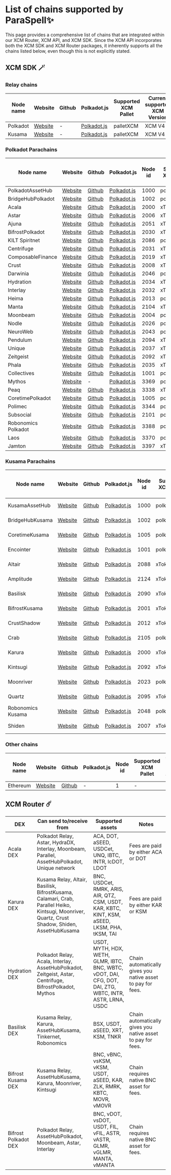 # List of chains supported by ParaSpell✨

This page provides a comprehensive list of chains that are integrated within our XCM Router, XCM API, and XCM SDK. Since the XCM API incorporates both the XCM SDK and XCM Router packages, it inherently supports all the chains listed below, even though this is not explicitly stated.

## XCM SDK 🪄

### Relay chains

| Node name | Website                           | Github | Polkadot.js                                                                                   | Supported XCM Pallet | Current supported XCM Version |
| --------- | --------------------------------- | ------ | --------------------------------------------------------------------------------------------- | -------------------- | -------------------------- |
| Polkadot  | [Website](https://www.parity.io/) | -      | [Polkadot.js](https://polkadot.js.org/apps/?rpc=wss%3A%2F%2Fpolkadot-rpc.n.dwellir.com#/explorer)        | palletXCM          | XCM V4                     |
| Kusama    | [Website](https://www.parity.io/) | -      | [Polkadot.js](https://polkadot.js.org/apps/?rpc=wss%3A%2F%2Fkusama-rpc.n.dwellir.com#/explorer) | palletXCM          | XCM V4                     |

### Polkadot Parachains

| Node name         | Website                                                | Github                                                                     | Polkadot.js                                                                                                                | Node id | Supported XCM Pallet | Current supported XCM Version |
| ----------------- | ------------------------------------------------------ | -------------------------------------------------------------------------- | -------------------------------------------------------------------------------------------------------------------------- | ------- | -------------------- | -------------------------- |
| PolkadotAssetHub  | [Website](https://www.parity.io/) |[Github](https://github.com/paritytech/polkadot-sdk)                            | [Polkadot.js](https://polkadot.js.org/apps/?rpc=wss%3A%2F%2Fstatemint.api.onfinality.io%2Fpublic-ws#/explorer)             | 1000    | polkadotXCM          | XCM V4                     |
| BridgeHubPolkadot  | [Website](https://www.parity.io/)  |[Github](https://github.com/paritytech/polkadot-sdk)                            | [Polkadot.js](https://polkadot.js.org/apps/?rpc=wss%3A%2F%2Fpolkadot-bridge-hub-rpc.polkadot.io#/explorer)             | 1002    | polkadotXCM          | XCM V4                     |
| Acala             | [Website](https://acala.network/)                      | [Github](https://github.com/AcalaNetwork/Acala)                            | [Polkadot.js](https://polkadot.js.org/apps/?rpc=wss%3A%2F%2Facala-rpc.n.dwellir.com#/explorer)                                       | 2000    | xTokens              | XCM V4                     |
| Astar             | [Website](https://astar.network/)                      | [Github](https://github.com/AstarNetwork/Astar)                            | [Polkadot.js](https://polkadot.js.org/apps/?rpc=wss%3A%2F%2Fastar-rpc.n.dwellir.com#/explorer)                               | 2006    | xTokens          | XCM V4                     |
| Ajuna             | [Website](https://www.ajuna.io/?ref=parachains-info)                      | [Github](https://github.com/ajuna-network/)                            | [Polkadot.js](https://polkadot.js.org/apps/?rpc=wss%3A%2F%2Frpc-para.ajuna.network#/explorer)                               | 2051    | xTokens          | XCM V4                     |
| BifrostPolkadot   | [Website](https://thebifrost.io/)                      | [Github](https://github.com/bifrost-finance/bifrost)                       | [Polkadot.js](https://polkadot.js.org/apps/?rpc=wss%3A%2F%2Fhk.p.bifrost-rpc.liebi.com%2Fws#/explorer)                     | 2030    | xTokens              | XCM V4                     |
| KILT Spiritnet   | [Website](https://www.kilt.io/?ref=parachains-info)                      | [Github](https://github.com/KILTprotocol/kilt-node)                       | [Polkadot.js](https://polkadot.js.org/apps/?rpc=wss%3A%2F%2Fspiritnet.kilt.io%2F#/explorer)                     | 2086    | polkadotXCM              | XCM V4                     |
| Centrifuge        | [Website](https://centrifuge.io/)                      | [Github](https://github.com/centrifuge/centrifuge-chain)                   | [Polkadot.js](https://polkadot.js.org/apps/?rpc=wss%3A%2F%2Fcentrifuge-parachain.api.onfinality.io%2Fpublic-ws#/explorer)  | 2031    | xTokens              | XCM V4                     |
| ComposableFinance | [Website](https://composablefoundation.com/)             | [Github](https://github.com/ComposableFi/)                                 | [Polkadot.js](https://polkadot.js.org/apps/?rpc=wss%3A%2F%2Frpc.composable.finance#/explorer)                              | 2019    | xTokens              | XCM V3                     |
| Crust             | [Website](https://crust.network/?ref=parachains-info)  | [Github](https://github.com/crustio/crust)                                 | [Polkadot.js](https://polkadot.js.org/apps/?rpc=wss%3A%2F%2Fcrust-parachain.crustapps.net#/explorer)                       | 2008    | xTokens              | XCM V3                     |
| Darwinia          | [Website](https://darwinia.network/)                   | [Github](https://github.com/darwinia-network/darwinia)                     | [Polkadot.js](https://polkadot.js.org/apps/?rpc=wss%3A%2F%2Frpc.darwinia.network#/explorer)                      | 2046    | polkadotXCM          | XCM V4                     |
| Hydration           | [Website](https://hydration.net/)                         | [Github](https://github.com/galacticcouncil/HydraDX-node)                  | [Polkadot.js](https://polkadot.js.org/apps/?rpc=wss%3A%2F%2Frpc.hydradx.cloud#/explorer)                                   | 2034    | xTokens              | XCM V4                     |
| Interlay          | [Website](https://interlay.io/)                        | [Github](https://github.com/interlay/interbtc)                             | [Polkadot.js](https://polkadot.js.org/apps/?rpc=wss%3A%2F%2Fapi.interlay.io%2Fparachain#/explorer)                         | 2032    | xTokens              | XCM V4                     |
| Heima          | [Website](https://www.heima.network/)                       | [Github](https://github.com/litentry/litentry-parachain)                   | [Polkadot.js](https://polkadot.js.org/apps/?rpc=wss%3A%2F%2Fheima-rpc.n.dwellir.com#/explorer)                            | 2013    | polkadotXCM              | XCM V4                     |
| Manta             | [Website](https://manta.network/)                      | [Github](https://github.com/Manta-Network/Manta)                           | [Polkadot.js](https://polkadot.js.org/apps/?rpc=wss%3A%2F%2Fws.manta.systems#/explorer)                                    | 2104    | xTokens              | XCM V3                     |
| Moonbeam          | [Website](https://moonbeam.network/)                   | [Github](https://github.com/PureStake/moonbeam)                            | [Polkadot.js](https://polkadot.js.org/apps/?rpc=wss%3A%2F%2Fmoonbeam.api.onfinality.io%2Fpublic-ws#/explorer)              | 2004    | polkadotXCM              | XCM V4                     |
| Nodle             | [Website](https://www.nodle.com)                       | [Github](https://github.com/NodleCode/chain)                               | [Polkadot.js](https://polkadot.js.org/apps/?rpc=wss%3A%2F%2Fnodle-parachain.api.onfinality.io%2Fpublic-ws#/explorer)       | 2026    | polkadotXCM              | XCM V4                     |
| NeuroWeb       | [Website](https://parachain.origintrail.io/)           | [Github](https://github.com/OriginTrail/origintrail-parachain)             | [Polkadot.js](https://polkadot.js.org/apps/?rpc=wss%3A%2F%2Fparachain-rpc.origin-trail.network#/explorer)                  | 2043    | polkadotXCM          | XCM V4                     |
| Pendulum          | [Website](https://pendulumchain.org/)                  | [Github](https://github.com/pendulum-chain/pendulum)             | [Polkadot.js](https://polkadot.js.org/apps/?rpc=wss%3A%2F%2Frpc-pendulum.prd.pendulumchain.tech#/explorer)                 | 2094    | xTokens              | XCM V3                     |
| Unique            | [Website](https://unique.network/?ref=parachains-info) | [Github](https://github.com/usetech-llc/polkadot_api_dotnet)               | [Polkadot.js](https://polkadot.js.org/apps/?rpc=wss%3A%2F%2Feu-ws.unique.network#/explorer)                             | 2037    | xTokens              | XCM V4                     |
| Zeitgeist         | [Website](https://zeitgeist.pm/)                       | [Github](https://github.com/zeitgeistpm/zeitgeist)                         | [Polkadot.js](https://polkadot.js.org/apps/?rpc=wss%3A%2F%2Fzeitgeist.api.onfinality.io%2Fpublic-ws#/explorer)                          | 2092    | xTokens              | XCM V3                     |
| Phala         | [Website](https://phala.network/?ref=parachains-info)                       | [Github](https://github.com/Phala-Network/phala-blockchain)                         | [Polkadot.js](https://polkadot.js.org/apps/?rpc=wss%3A%2F%2Fphala-rpc.n.dwellir.com#/explorer)                          | 2035    | xTransfer              | XCM V3                     |
| Collectives         | [Website](https://polkadot.network/blog/proposal-for-common-good-parachains?ref=parachains-info)                       | [Github](https://github.com/paritytech/polkadot-sdk)                         | [Polkadot.js](https://polkadot.js.org/apps/?rpc=wss%3A%2F%2Fpolkadot-collectives-rpc.polkadot.io#/explorer)                          | 1001    | polkadotXCM              | XCM V4                     |
| Mythos         | [Website](https://mythos.foundation/)                       | -                         | [Polkadot.js](https://polkadot.js.org/apps/?rpc=wss%3A%2F%2Fpolkadot-mythos-rpc.polkadot.io#/explorer)                          | 3369    | polkadotXCM              | XCM V4                     |
| Peaq         | [Website](https://www.peaq.network/)                       | [Github](https://github.com/peaqnetwork/peaq-network-node)                         | [Polkadot.js](https://polkadot.js.org/apps/?rpc=wss%3A%2F%2Fpeaq.api.onfinality.io%2Fpublic-ws#/explorerr)                          | 3338    | xTokens              | XCM V4                    |
| CoretimePolkadot  | [Website](https://www.parity.io/)  |[Github](https://github.com/paritytech/polkadot-sdk)                            | [Polkadot.js](https://polkadot.js.org/apps/?rpc=wss%3A%2F%2Fpolkadot-coretime-rpc.polkadot.io#/explorer)             | 1005    | polkadotXCM          | XCM V4                     |
| Polimec  | [Website](https://www.polimec.org)  |[Github](https://github.com/Polimec/polimec-node)                            | [Polkadot.js](https://polkadot.js.org/apps/?rpc=wss%3A%2F%2Frpc.helikon.io%2Fpolimec#/explorer)             | 3344    | polkadotXCM          | XCM V4                     |
| Subsocial  | [Website](https://www.subsocial.network/)  |[Github](https://github.com/dappforce/subsocial-parachain)                            | [Polkadot.js](https://polkadot.js.org/apps/?rpc=wss%3A%2F%2Fpara.subsocial.network#/explorer)             | 2101    | polkadotXCM          | XCM V3                     |
| Robonomics Polkadot    | [Website](https://robonomics.network/)                                                                                     | [Github](https://github.com/airalab/robonomics)                               | [Polkadot.js](https://polkadot.js.org/apps/?rpc=wss%3A%2F%2Fpolkadot.rpc.robonomics.network%2F#/explorer)      | 3388    | polkadotXCM          | XCM V3                     |
| Laos    | [Website](https://laosnetwork.io)                                                                                     | [Github](https://github.com/freeverseio/laos)                               | [Polkadot.js](https://polkadot.js.org/apps/?rpc=wss%3A%2F%2Frpc.laos.laosfoundation.io#/explorer)      | 3370    | polkadotXCM          | XCM V4                     |
| Jamton    | [Website](https://app.jamton.network/)                                                                                     | [Github](https://github.com/jamton-network)                               | [Polkadot.js](https://polkadot.js.org/apps/?rpc=wss%3A%2F%2Frpc.jamton.network#/explorer)      | 3397    | xTokens          | XCM V4                     |

### Kusama Parachains

| Node name      | Website                                                                                                                    | Github                                                                        | Polkadot.js                                                                                                            | Node id | Supported XCM Pallet | Current latest XCM Version |
| -------------- | -------------------------------------------------------------------------------------------------------------------------- | ----------------------------------------------------------------------------- | ---------------------------------------------------------------------------------------------------------------------- | ------- | -------------------- | -------------------------- |
| KusamaAssetHub | [Website](https://www.parity.io/)                                                                                          | [Github](https://github.com/paritytech/polkadot-sdk)                               | [Polkadot.js](https://polkadot.js.org/apps/?rpc=wss%3A%2F%2Fasset-hub-kusama-rpc.n.dwellir.com#/explorer)                       | 1000    | polkadotXCM          | XCM V4                     |
| BridgeHubKusama  | [Website](https://www.parity.io/)  |[Github](https://github.com/paritytech/polkadot-sdk)                            | [Polkadot.js](https://polkadot.js.org/apps/?rpc=wss%3A%2F%2Fkusama-bridge-hub-rpc.polkadot.io#/explorer)             | 1002    | polkadotXCM          | XCM V4                     |
| CoretimeKusama  | [Website](https://www.parity.io/)  |[Github](https://github.com/paritytech/polkadot-sdk)                            | [Polkadot.js](https://polkadot.js.org/apps/?rpc=wss%3A%2F%2Fksm-rpc.stakeworld.io%2Fcoretime#/explorer)             | 1005    | polkadotXCM          | XCM V4                     |
| Encointer      | [Website](https://encointer.org/)                                                                                          | [Github](https://github.com/encointer/encointer-parachain)                    | [Polkadot.js](https://polkadot.js.org/apps/?rpc=wss%3A%2F%2Fkusama.api.encointer.org#/explorer)                        | 1001    | polkadotXCM          | XCM V4                     |
| Altair         | [Website](https://app.altair.centrifuge.io/)                                                                                   | [Github](https://github.com/centrifuge/centrifuge-chain)                      | [Polkadot.js](https://polkadot.js.org/apps/?rpc=wss%3A%2F%2Faltair.api.onfinality.io%2Fpublic-ws#/explorer)            | 2088    | xTokens              | XCM V4                     |
| Amplitude      | [Website](https://pendulumchain.org/amplitude?utm_source=parachains_info&utm_medium=referral&utm_campaign=parachains_info) | [Github](https://github.com/pendulum-chain/pendulum)                          | [Polkadot.js](https://polkadot.js.org/apps/?rpc=wss%3A%2F%2Frpc-amplitude.pendulumchain.tech#/explorer)                | 2124    | xTokens              | XCM V3                     |
| Basilisk       | [Website](https://bsx.fi/)                                                                                                 | [Github](https://github.com/galacticcouncil/Basilisk-node)                    | [Polkadot.js](https://polkadot.js.org/apps/?rpc=wss%3A%2F%2Frpc.basilisk.cloud#/explorer)                              | 2090    | xTokens              | XCM V4                     |
| BifrostKusama  | [Website](https://thebifrost.io/)                                                                                          | [Github](https://github.com/bifrost-finance/bifrost)                          | [Polkadot.js](https://polkadot.js.org/apps/?rpc=wss%3A%2F%2Fbifrost-rpc.liebi.com%2Fws#/explorer) | 2001    | xTokens              | XCM V4                     |
| CrustShadow    | [Website](https://crust.network/)                                                                                          | [Github](https://github.com/crustio/crust-node)                               | [Polkadot.js](https://polkadot.js.org/apps/?rpc=wss%3A%2F%2Frpc-shadow.crust.network%2F#/explorer)                     | 2012    | xTokens              | XCM V3                     |
| Crab           | [Website](https://crab.network/)                                                                                           | [Github](https://github.com/darwinia-network/darwinia/tree/main/runtime/crab) | [Polkadot.js](https://polkadot.js.org/apps/?rpc=wss%3A%2F%2Fcrab-rpc.darwinia.network%2F#/explorer)          | 2105    | polkadotXCM          | XCM V4                     |
| Karura         | [Website](https://acala.network/karura)                                                                                    | [Github](https://github.com/AcalaNetwork/Acala)                               | [Polkadot.js](https://polkadot.js.org/apps/?rpc=wss%3A%2F%2Fkarura-rpc-2.aca-api.network%2Fws#/explorer)               | 2000    | xTokens              | XCM V4                     |
| Kintsugi       | [Website](https://kintsugi.interlay.io/bridge?tab=issue)                                                                   | [Github](https://github.com/interlay/interbtc-ui)                             | [Polkadot.js](https://polkadot.js.org/apps/?rpc=wss%3A%2F%2Fapi-kusama.interlay.io%2Fparachain#/explorer)              | 2092    | xTokens              | XCM V3                     |
| Moonriver      | [Website](https://moonbeam.network/networks/moonriver/)                                                                    | [Github](https://github.com/PureStake/moonbeam)                               | [Polkadot.js](https://polkadot.js.org/apps/?rpc=wss%3A%2F%2Fmoonriver.api.onfinality.io%2Fpublic-ws#/explorer)         | 2023    | polkadotXCM              | XCM V4                     |
| Quartz         | [Website](https://unique.network/quartz/)                                                                                  | [Github](https://github.com/usetech-llc/polkadot_api_dotnet)                  | [Polkadot.js](https://polkadot.js.org/apps/?rpc=wss%3A%2F%2Fus-ws-quartz.unique.network#/explorer)                     | 2095    | xTokens              | XCM V4                     |
| Robonomics Kusama    | [Website](https://robonomics.network/)                                                                                     | [Github](https://github.com/airalab/robonomics)                               | [Polkadot.js](https://polkadot.js.org/apps/?rpc=wss%3A%2F%2Fkusama.rpc.robonomics.network%2F#/explorer)      | 2048    | polkadotXCM          | XCM V3                     |
| Shiden         | [Website](https://shiden.astar.network/)                                                                                   | [Github](https://github.com/AstarNetwork/Astar)                               | [Polkadot.js](https://polkadot.js.org/apps/?rpc=wss%3A%2F%2Fshiden.api.onfinality.io%2Fpublic-ws#/explorer)            | 2007    | xTokens          | XCM V4                     |

### Other chains
| Node name      | Website                                                                                                                    | Github                                                                        | Polkadot.js                                                                                                            | Node id | Supported XCM Pallet | Current latest XCM Version |
| -------------- | -------------------------------------------------------------------------------------------------------------------------- | ----------------------------------------------------------------------------- | ---------------------------------------------------------------------------------------------------------------------- | ------- | -------------------- | -------------------------- |
| Ethereum         | [Website](https://ethereum.org/en/)                       | [Github](https://github.com/ethereum)                         | -                      | 1    | -              | -                     |


## XCM Router ☄️

| DEX | Can send to/receive from | Supported assets | Notes |
| ------------- | ------------- | ------------- |------------- |
| Acala DEX |Polkadot Relay, Astar, HydraDX, Interlay, Moonbeam, Parallel, AssetHubPolkadot, Unique network|ACA, DOT, aSEED, USDCet, UNQ, IBTC, INTR, lcDOT, LDOT| Fees are paid by either ACA or DOT|
|Karura DEX| Kusama Relay, Altair, Basilisk, BifrostKusama, Calamari, Crab, Parallel Heiko, Kintsugi, Moonriver, Quartz, Crust Shadow, Shiden, AssetHubKusama| BNC, USDCet, RMRK, ARIS, AIR, QTZ, CSM, USDT, KAR, KBTC, KINT, KSM, aSEED, LKSM, PHA, tKSM, TAI | Fees are paid by either KAR or KSM|
|Hydration DEX| Polkadot Relay, Acala, Interlay, AssetHubPolkadot, Zeitgeist, Astar, Centrifuge, BifrostPolkadot, Mythos | USDT, MYTH, HDX, WETH, GLMR, IBTC, BNC, WBTC, vDOT, DAI, CFG, DOT, DAI, ZTG, WBTC, INTR, ASTR, LRNA, USDC| Chain automatically gives you native asset to pay for fees.|
| Basilisk DEX | Kusama Relay, Karura, AssetHubKusama, Tinkernet, Robonomics| BSX, USDT, aSEED, XRT, KSM, TNKR| Chain automatically gives you native asset to pay for fees.|
|Bifrost Kusama DEX| Kusama Relay, AssetHubKusama, Karura, Moonriver, Kintsugi| BNC, vBNC, vsKSM, vKSM, USDT, aSEED, KAR, ZLK, RMRK, KBTC, MOVR, vMOVR| Chain requires native BNC asset for fees.|
|Bifrost Polkadot DEX| Polkadot Relay, AssetHubPolkadot, Moonbeam, Astar, Interlay| BNC, vDOT, vsDOT, USDT, FIL, vFIL, ASTR, vASTR, GLMR, vGLMR, MANTA, vMANTA|Chain requires native BNC asset for fees.|
